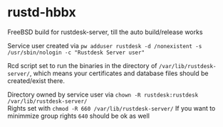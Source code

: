 # rustd-hbbx
FreeBSD build for rustdesk-server, till the auto build/release works

Service user created via `pw adduser rustdesk -d /nonexistent -s /usr/sbin/nologin -c "Rustdesk Server user"`

Rcd script set to run the binaries in the directory of `/var/lib/rustdesk-server/`, which means your certificates and database files should be created/exist there.

Directory owned by service user via `chown -R rustdesk:rustdesk /var/lib/rustdesk-server/`  
Rights set with `chmod -R 660 /var/lib/rustdesk-server/` If you want to minimmize group rights `640` should be ok as well
